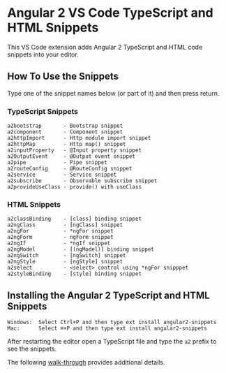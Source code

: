 # Angular 2 VS Code TypeScript and HTML Snippets 

This VS Code extension adds Angular 2 TypeScript and HTML code snippets into your editor.

## How To Use the Snippets

Type one of the snippet names below (or part of it) and then press return.

### TypeScript Snippets

```
a2bootstrap       - Bootstrap snippet
a2component       - Component snippet
a2httpImport      - Http module import snippet
a2httpMap         - Http map() snippet
a2inputProperty   - @Input property snippet
a2OutputEvent     - @Output event snippet
a2pipe            - Pipe snippet
a2routeConfig     - @RouteConfig snippet
a2service         - Service snippet
a2subscribe       - Observable subscribe snippet
a2provideUseClass - provide() with useClass

```

### HTML Snippets

```
a2classBinding    - [class] binding snippet
a2ngClass         - [ngClass] snippet
a2ngFor           - *ngFor snippet
a2ngForm          - ngForm snippet
a2ngIf            - *ngIf snippet
a2ngModel         - [(ngModel)] binding snippet
a2ngSwitch        - [ngSwitch] snippet
a2ngStyle         - [ngStyle] snippet
a2select          - <select> control using *ngFor snipppet
a2styleBinding    - [style] binding snippet

```

## Installing the Angular 2 TypeScript and HTML Snippets

```
Windows:  Select Ctrl+P and then type ext install angular2-snippets
Mac:      Select ⌘+P and then type ext install angular2-snippets 
```

After restarting the editor open a TypeScript file and type the `a2` prefix to see the snippets.

The following [walk-through](https://code.visualstudio.com/docs/editor/extension-gallery) provides additional details.

